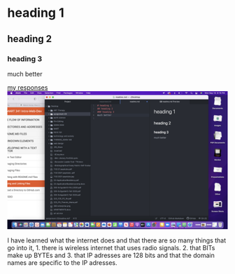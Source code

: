# heading 1
## heading 2
### heading 3
much better

[my responses](./responses.txt  )
![screenshot](./images/screenshotreadme.png)

 I have learned what the internet does and that there are so many things that go into it, 1. there is wireless internet that uses radio signals. 2. that BITs make up BYTEs and 3. that IP adresses are 128 bits and that the domain names are specific to the IP adresses. 

